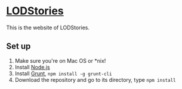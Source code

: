 # [LODStories](http://usc-isi-i2.github.io/lodstories)
This is the website of LODStories.
## Set up
1. Make sure you're on Mac OS or *nix!
2. Install [Node.js](http://nodejs.org/)
3. Install [Grunt](http://gruntjs.com/), `npm install -g grunt-cli`
4. Download the repository and go to its directory, type `npm install`
